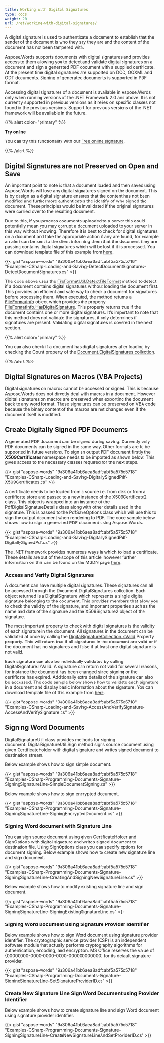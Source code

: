 ```yaml
---
title: Working with Digital Signatures
type: docs
weight: 20
url: /net/working-with-digital-signatures/
---
```


A digital signature is used to authenticate a document to establish that the sender of the document is who they say they are and the content of the document has not been tampered with.

Aspose.Words supports documents with digital signatures and provides access to them allowing you to detect and validate digital signatures on a document and sign a generated PDF document with a supplied certificate. At the present time digital signatures are supported on DOC, OOXML and ODT documents. Signing of generated documents is supported in PDF format.

Accessing digital signatures of a document is available in Aspose.Words only when running versions of the .NET Framework 2.0 and above. It is not currently supported in previous versions as it relies on specific classes not found in the previous versions. Support for previous versions of the .NET framework will be available in the future.

{{% alert color="primary" %}}

**Try online**

You can try this functionality with our [Free online signature](https://products.aspose.app/words/signature).

{{% /alert %}}

## Digital Signatures are not Preserved on Open and Save

An important point to note is that a document loaded and then saved using Aspose.Words will lose any digital signatures signed on the document. This is by design as a digital signature ensures that the content has not been modified and furthermore authenticates the identify of who signed the document. These principles would be invalidated if the original signatures were carried over to the resulting document.

Due to this, if you process documents uploaded to a server this could potentially mean you may corrupt a document uploaded to your server in this way without knowing. Therefore it is best to check for digital signatures on a document and take the appropriate action if any are found, for example an alert can be sent to the client informing them that the document they are passing contains digital signatures which will be lost if it is processed. You can download template file of this example from [here](https://github.com/aspose-words/Aspose.Words-for-.NET/blob/master/Examples/Data/Loading-and-Saving/Document.Signed.docx).

{{< gist "aspose-words" "9a306a41bb6aea8adfcabf5a575c5718" "Examples-CSharp-Loading-and-Saving-DetectDocumentSignatures-DetectDocumentSignatures.cs" >}}

The code above uses the [FileFormatUtil.DetectFileFormat](https://apireference.aspose.com/words/net/aspose.words/fileformatutil/methods/detectfileformat/index) method to detect if a document contains digital signatures without loading the document first. This provides an efficient and safe way to check a document for signatures before processing them. When executed, the method returns a [FileFormatInfo](https://apireference.aspose.com/words/net/aspose.words/fileformatinfo) object which provides the property [FileFormatInfo.HasDigitalSignature](https://apireference.aspose.com/words/net/aspose.words/fileformatinfo/properties/hasdigitalsignature). This property returns true if the document contains one or more digital signatures. It’s important to note that this method does not validate the signatures, it only determines if signatures are present. Validating digital signatures is covered in the next section.

{{% alert color="primary" %}} 

You can also check if a document has digital signatures after loading by checking the Count property of the [Document.DigitalSignatures collection](https://apireference.aspose.com/words/net/aspose.words/digitalsignaturecollection).

{{% /alert %}} 

## Digital Signatures on Macros (VBA Projects)

Digital signatures on macros cannot be accessed or signed. This is because Aspose.Words does not directly deal with macros in a document. However digital signatures on macros are preserved when exporting the document back to any word format. These signatures can be preserved on VBA code because the binary content of the macros are not changed even if the document itself is modified.

## Create Digitally Signed PDF Documents

A generated PDF document can be signed during saving. Currently only PDF documents can be signed in the same way. Other formats are to be supported in future versions. To sign an output PDF document firstly the **X509Certificates** namespace needs to be imported as shown below. This gives access to the necessary classes required for the next steps.

{{< gist "aspose-words" "9a306a41bb6aea8adfcabf5a575c5718" "Examples-CSharp-Loading-and-Saving-DigitallySignedPdf-X509Certificates.cs" >}}

A certificate needs to be loaded from a source i.e. from disk or from a certificate store and passed to a new instance of the X509Certificate2 class. This object is wrapped into an instance of the PdfDigitalSignatureDetails class along with other details used in the signature. This is passed to the PdfSaveOptions class which will use this to sign the output document when rendering to PDF. The code sample below shows how to sign a generated PDF document using Aspose.Words.

{{< gist "aspose-words" "9a306a41bb6aea8adfcabf5a575c5718" "Examples-CSharp-Loading-and-Saving-DigitallySignedPdf-DigitallySignedPdf.cs" >}}

The .NET framework provides numerous ways in which to load a certificate. These details are out of the scope of this article, however further information on this can be found on the MSDN page [here](http://msdn.microsoft.com/en-us/library/system.security.cryptography.x509certificates.x509certificate2.aspx).

### Access and Verify Digital Signatures

A document can have multiple digital signatures. These signatures can all be accessed through the Document.DigitalSignatures collection. Each object returned is a DigitalSignature which represents a single digital signature belonging to the document. This provides members that allow you to check the validity of the signature, and important properties such as the name and date of the signature and the X509Signature2 object of the signature.

The most important property to check with digital signatures is the validity of each signature in the document. All signatures in the document can be validated at once by calling the [DigitalSignatureCollection.IsValid](https://apireference.aspose.com/words/net/aspose.words/digitalsignaturecollection/properties/isvalid) Property property. This will return true if all signatures in the document are valid or if the document has no signatures and false if at least one digital signature is not valid.

Each signature can also be individually validated by calling DigitalSignature.IsValid. A signature can return not valid for several reasons, for instance the document has been changed since signing or the certificate has expired. Additionally extra details of the signature can also be accessed. The code sample below shows how to validate each signature in a document and display basic information about the signature. You can download template file of this example from [here](https://github.com/aspose-words/Aspose.Words-for-.NET/blob/master/Examples/Data/Loading-and-Saving/Test%20File%20\(doc\).doc).

{{< gist "aspose-words" "9a306a41bb6aea8adfcabf5a575c5718" "Examples-CSharp-Loading-and-Saving-AccessAndVerifySignature-AccessAndVerifySignature.cs" >}}

## Signing Word Documents

DigitalSignatureUtil class provides methods for signing document. DigitalSignatureUtil.Sign method signs source document using given CertificateHolder with digital signature and writes signed document to destination stream. 

Below example shows how to sign simple document. 

{{< gist "aspose-words" "9a306a41bb6aea8adfcabf5a575c5718" "Examples-CSharp-Programming-Documents-Signature-SigningSignatureLine-SimpleDocumentSigning.cs" >}}

Below example shows how to sign encrypted document. 

{{< gist "aspose-words" "9a306a41bb6aea8adfcabf5a575c5718" "Examples-CSharp-Programming-Documents-Signature-SigningSignatureLine-SigningEncryptedDocument.cs" >}}

### Signing Word document with Signature Line

You can sign source document using given CertificateHolder and SignOptions with digital signature and writes signed document to destination file. Using SignOptions class you can specify options for document signing. Below example shows how to create new signature line and sign document. 

{{< gist "aspose-words" "9a306a41bb6aea8adfcabf5a575c5718" "Examples-CSharp-Programming-Documents-Signature-SigningSignatureLine-CreatingAndSigningNewSignatureLine.cs" >}}

Below example shows how to modify existing signature line and sign document. 

{{< gist "aspose-words" "9a306a41bb6aea8adfcabf5a575c5718" "Examples-CSharp-Programming-Documents-Signature-SigningSignatureLine-SigningExistingSignatureLine.cs" >}}

### Signing Word Document using Signature Provider Identifier

Below example shows how to sign Word document using signature provider identifier. The cryptographic service provider (CSP) is an independent software module that actually performs cryptography algorithms for authentication, encoding, and encryption. MS Office reserves the value of {00000000-0000-0000-0000-000000000000} for its default signature provider.

{{< gist "aspose-words" "9a306a41bb6aea8adfcabf5a575c5718" "Examples-CSharp-Programming-Documents-Signature-SigningSignatureLine-SetSignatureProviderID.cs" >}}

### Create New Signature Line Sign Word Document using Provider Identifier

Below example shows how to create signature line and sign Word document using signature provider identifier.

{{< gist "aspose-words" "9a306a41bb6aea8adfcabf5a575c5718" "Examples-CSharp-Programming-Documents-Signature-SigningSignatureLine-CreateNewSignatureLineAndSetProviderID.cs" >}}
